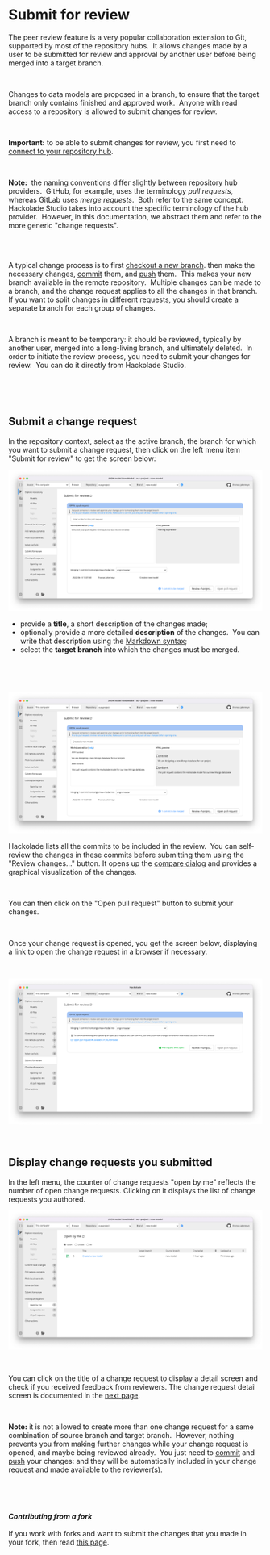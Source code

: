 # Submit for review

The peer review feature is a very popular collaboration extension to Git, supported by most of the repository hubs.&nbsp; It allows changes made by a user to be submitted for review and approval by another user before being merged into a target branch. &nbsp;

&nbsp;

Changes to data models are proposed in a branch, to ensure that the target branch only contains finished and approved work.&nbsp; Anyone with read access to a repository is allowed to submit changes for review.

&nbsp;

**Important:** to be able to submit changes for review, you first need to [connect to your repository hub](<Connecttoarepositoryhub.md>).

&nbsp;

**Note:**&nbsp; the naming conventions differ slightly between repository hub providers.&nbsp; GitHub, for example, uses the terminology *pull requests*, whereas GitLab uses *merge requests*.&nbsp; Both refer to the same concept.&nbsp; Hackolade Studio takes into account the specific terminology of the hub provider.&nbsp; However, in this documentation, we abstract them and refer to the more generic "change requests".\
&nbsp;

&nbsp;

A typical change process is to first [checkout a new branch](<Checkoutabranch.md>). then make the necessary changes, [commit](<Commitlocalchanges.md>) them, and [push](<Pushlocalcommits.md>) them.&nbsp; This makes your new branch available in the remote repository.&nbsp; Multiple changes can be made to a branch, and the change request applies to all the changes in that branch.&nbsp; If you want to split changes in different requests, you should create a separate branch for each group of changes.

&nbsp;

A branch is meant to be temporary: it should be reviewed, typically by another user, merged into a long-living branch, and ultimately deleted.&nbsp; In order to initiate the review process, you need to submit your changes for review.&nbsp; You can do it directly from Hackolade Studio.

&nbsp;

&nbsp;

## Submit a change request

In the repository context, select as the active branch, the branch for which you want to submit a change request, then click on the left menu item "Submit for review" to get the screen below:

![Workgroup submit for review](<lib/Workgroup%20submit%20for%20review.png>)

* provide a **title**, a short description of the changes made;
* optionally provide a more detailed **description** of the changes.&nbsp; You can write that description using the [Markdown syntax](<https://docs.github.com/en/get-started/writing-on-github/getting-started-with-writing-and-formatting-on-github/basic-writing-and-formatting-syntax>);&nbsp;
* select the **target** **branch** into which the changes must be merged.

&nbsp;

&nbsp;

![Workgroup submit for review markdown](<lib/Workgroup%20submit%20for%20review%20markdown.png>)

Hackolade lists all the commits to be included in the review.&nbsp; You can self-review the changes in these commits before submitting them using the "Review changes..." button. It opens up the [compare dialog](<Compareandmergemodels.md>) and provides a graphical visualization of the changes.

&nbsp;

You can then click on the "Open pull request" button to submit your changes.

&nbsp;

Once your change request is opened, you get the screen below, displaying a link to open the change request in a browser if necessary.

&nbsp;

![Workgroup submit for review - submitted](<lib/Workgroup%20submit%20for%20review%20-%20submitted.png>)

&nbsp;

## Display change requests you submitted

In the left menu, the counter of change requests "open by me" reflects the number of open change requests. Clicking on it displays the list of change requests you authored.

![Workgroup submit for review - open by me](<lib/Workgroup%20submit%20for%20review%20-%20open%20by%20me.png>)

&nbsp;

You can click on the title of a change request to display a detail screen and check if you received feedback from reviewers. The change request detail screen is documented in the [next page](<Reviewchangerequests.md>).

&nbsp;

**Note:** it is not allowed to create more than one change request for a same combination of source branch and target branch.&nbsp; However, nothing prevents you from making further changes while your change request is opened, and maybe being reviewed already.&nbsp; You just need to [commit](<Commitlocalchanges.md>) and [push](<Pushlocalcommits.md>) your changes: and they will be automatically included in your change request and made available to the reviewer(s).

&nbsp;

&nbsp;

***Contributing from a fork***\
\
If you work with forks and want to submit the changes that you made in your fork, then read [this page](<Workingwithforks.md>).

